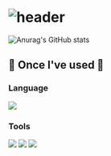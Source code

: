 # ![header](https://capsule-render.vercel.app/api?type=waving&color=auto&height=200&text=GaeMeee's%20Github&fontSize=60)
![Anurag's GitHub stats](https://github-readme-stats.vercel.app/api?username=GaeMeee&show_icons=true&theme=transparent)
## 🔨  Once I've used 🔨
### Language
<img src="https://img.shields.io/badge/Swift-F05138?style=for-the-badge&logo=Swift&logoColor=white">

### Tools
<img src="https://img.shields.io/badge/xcode-147EFB?style=for-the-badge&logo=xcode&logoColor=white">
<img src="https://img.shields.io/badge/Git-F05032?style=for-the-badge&logo=Git&logoColor=white">
<img src="https://img.shields.io/badge/Figma-F24E1E?style=for-the-badge&logo=Figma&logoColor=white">